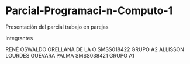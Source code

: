 # Parcial-Programaci-n-Computo-1
Presentación del parcial trabajo en parejas

Integrantes

RENÉ OSWALDO ORELLANA DE LA O SMSS018422 GRUPO A2
ALLISSON LOURDES GUEVARA PALMA SMSS038421 GRUPO A1


